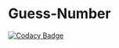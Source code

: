 # Guess-Number
[![Codacy Badge](https://api.codacy.com/project/badge/Grade/327bd5501cdc4634986479919f542ec4)](https://app.codacy.com/gh/LaGuimauve/Guess-Number?utm_source=github.com&utm_medium=referral&utm_content=LaGuimauve/Guess-Number&utm_campaign=Badge_Grade_Settings)